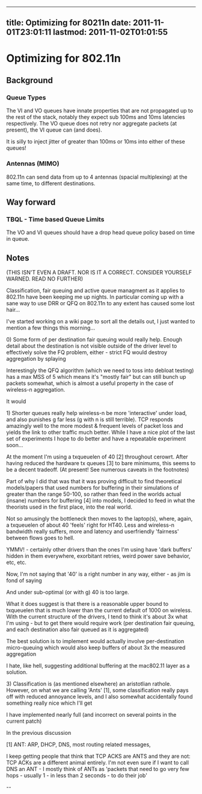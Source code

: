 
---
title: Optimizing for 80211n
date: 2011-11-01T23:01:11
lastmod: 2011-11-02T01:01:55
---
Optimizing for 802.11n
======================

Background
----------

### Queue Types

The VI and VO queues have innate properties that are not propagated up
to the rest of the stack, notably they expect sub 100ms and 10ms
latencies respectively. The VO queue does not retry nor aggregate
packets (at present), the VI queue can (and does).

It is silly to inject jitter of greater than 100ms or 10ms into either
of these queues!

### Antennas (MIMO)

802.11n can send data from up to 4 antennas (spacial multiplexing) at
the same time, to different destinations.

Way forward
-----------

### TBQL - Time based Queue Limits

The VO and VI queues should have a drop head queue policy based on time
in queue.

Notes
-----

(THIS ISN'T EVEN A DRAFT. NOR IS IT A CORRECT. CONSIDER YOURSELF WARNED.
READ NO FURTHER)

Classification, fair queuing and active queue managment as it applies to
802.11n have been keeping me up nights. In particular coming up with a
sane way to use DRR or QFQ on 802.11n to any extent has caused some lost
hair...

I've started working on a wiki page to sort all the details out, I just
wanted to mention a few things this morning...

0\) Some form of per destination fair queuing would really help. Enough
detail about the destination is not visible outside of the driver level
to effectively solve the FQ problem, either - strict FQ would destroy
aggregation by splaying

Interestingly the QFQ algorithm (which we need to toss into debloat
testing) has a max MSS of 5 which means it's "mostly fair" but can still
bunch up packets somewhat, which is almost a useful property in the case
of wireless-n aggregation.

It would

1\) Shorter queues really help wireless-n be more 'interactive' under
load, and also punishes g far less (g with n is still terrible). TCP
responds amazingly well to the more modest & frequent levels of packet
loss and yields the link to other traffic much better. While I have a
nice plot of the last set of experiments I hope to do better and have a
repeatable experiment soon...

At the moment I'm using a txqueuelen of 40 \[2\] throughout cerowrt.
After having reduced the hardware tx queues \[3\] to bare minimums, this
seems to be a decent tradeoff. (At present! See numerous caveats in the
footnotes)

Part of why I did that was that it was proving difficult to find
theoretical models/papers that used numbers for buffering in their
simulations of greater than the range 50-100, so rather than feed in the
worlds actual (insane) numbers for buffering \[4\] into models, I
decided to feed in what the theorists used in the first place, into the
real world.

Not so amusingly the bottleneck then moves to the laptop(s), where,
again, a txqueuelen of about 40 'feels' right for HT40. Less and
wireless-n bandwidth really suffers, more and latency and userfriendly
'fairness' between flows goes to hell.

YMMV! - certainly other drivers than the ones I'm using have 'dark
buffers' hidden in them everywhere, exorbitant retries, weird power save
behavior, etc, etc.

Now, I'm not saying that '40' is a right number in any way, either - as
jim is fond of saying

And under sub-optimal (or with g) 40 is too large.

What it does suggest is that there is a reasonable upper bound to
txqueuelen that is much lower than the current default of 1000 on
wireless. With the current structure of the drivers, I tend to think
it's about 3x what I'm using - but to get there would require work (per
destination fair queuing, and each destination also fair queued as it is
aggregated)

The best solution is to implement would actually involve per-destination
micro-queuing which would also keep buffers of about 3x the measured
aggregation

I hate, like hell, suggesting additional buffering at the mac802.11
layer as a solution.

3\) Classification is (as mentioned elsewhere) an aristotlian rathole.
However, on what we are calling 'Ants' \[1\], some classification really
pays off with reduced annoyance levels, and I also somewhat accidentally
found something really nice which I'll get

I have implemented nearly full (and incorrect on several points in the
current patch)

In the previous discussion

\[1\] ANT: ARP, DHCP, DNS, most routing related messages,

I keep getting people that think that TCP ACKS are ANTS and they are
not: TCP ACKs are a different animal entirely. I'm not even sure if I
want to call DNS an ANT - I mostly think of ANTs as 'packets that need
to go very few hops - usually 1 - in less than 2 seconds - to do their
job'

--
